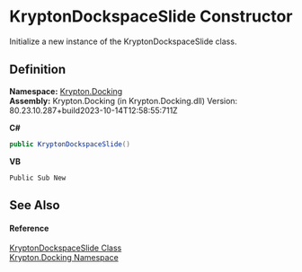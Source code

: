# KryptonDockspaceSlide Constructor


Initialize a new instance of the KryptonDockspaceSlide class.



## Definition
**Namespace:** <a href="98399376-cf41-9454-4b4d-4fab2ca20bc7.md">Krypton.Docking</a>  
**Assembly:** Krypton.Docking (in Krypton.Docking.dll) Version: 80.23.10.287+build2023-10-14T12:58:55:711Z

**C#**
``` C#
public KryptonDockspaceSlide()
```
**VB**
``` VB
Public Sub New
```



## See Also


#### Reference
<a href="4f291221-9557-c57d-5277-ff178b10e06f.md">KryptonDockspaceSlide Class</a>  
<a href="98399376-cf41-9454-4b4d-4fab2ca20bc7.md">Krypton.Docking Namespace</a>  
